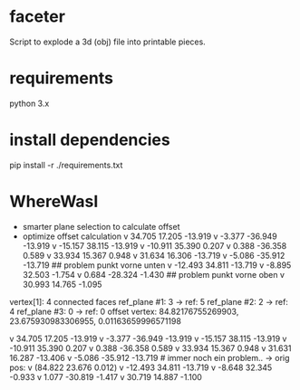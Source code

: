 # faceter
Script to explode a 3d (obj) file into printable pieces.

# requirements
python 3.x

# install dependencies
pip install -r ./requirements.txt

# WhereWasI
* smarter plane selection to calculate offset
* optimize offset calculation
v 34.705 17.205 -13.919
v -3.377 -36.949 -13.919
v -15.157 38.115 -13.919
v -10.911 35.390 0.207
v 0.388 -36.358 0.589
v 33.934 15.367 0.948
v 31.634 16.306 -13.719
v -5.086 -35.912 -13.719 ## problem punkt vorne unten
v -12.493 34.811 -13.719
v -8.895 32.503 -1.754
v 0.684 -28.324 -1.430 ## problem punkt vorne oben
v 30.993 14.765 -1.095

vertex[1]: 4 connected faces
ref_plane #1: 3 -> ref: 5
ref_plane #2: 2 -> ref: 4
ref_plane #3: 0 -> ref: 0
offset vertex: 84.82176755269903, 23.675930983306955, 0.01163659996571198

v 34.705 17.205 -13.919
v -3.377 -36.949 -13.919
v -15.157 38.115 -13.919
v -10.911 35.390 0.207
v 0.388 -36.358 0.589
v 33.934 15.367 0.948
v 31.631 16.287 -13.406
v -5.086 -35.912 -13.719 # immer noch ein problem.. -> orig pos: v (84.822 23.676 0.012)
v -12.493 34.811 -13.719
v -8.648 32.345 -0.933
v 1.077 -30.819 -1.417
v 30.719 14.887 -1.100
